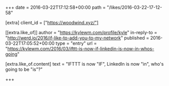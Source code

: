 +++
date = 2016-03-22T17:12:58+00:00
path = "/likes/2016-03-22-17-12-58"

[extra]
client_id = ["https://woodwind.xyz/"]

[[extra.like_of]]
author = "https://kylewm.com/profile/kyle"
in-reply-to = "http://werd.io/2016/if-like-to-add-you-to-my-network"
published = 2016-03-22T17:05:52+00:00
type = "entry"
url = "https://kylewm.com/2016/03/ifttt-is-now-if-linkedin-is-now-in-whos-going"

[extra.like_of.content]
text = "IFTTT is now \"IF\", LinkedIn is now \"in\", who's going to be \"is\"?"

+++

<a href="https://brid.gy/publish/twitter"></a>